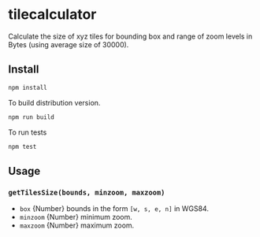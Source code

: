 # tilecalculator
Calculate the size of xyz tiles for bounding box and range of zoom levels in
Bytes (using average size of 30000).

## Install

```bash
npm install
```
To build distribution version.
```bash
npm run build
```
To run tests
```bash
npm test
```
## Usage

### `getTilesSize(bounds, minzoom, maxzoom)`

* `box` {Number} bounds in the form `[w, s, e, n]` in WGS84.
* `minzoom` {Number} minimum zoom.
* `maxzoom` {Number} maximum zoom.
